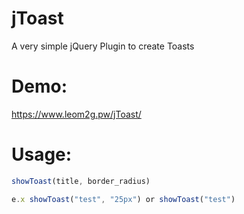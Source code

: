 # jToast
A very simple jQuery Plugin to create Toasts

# Demo:
https://www.leom2g.pw/jToast/

# Usage:
```javascript
showToast(title, border_radius)
```

```javascript
e.x showToast("test", "25px") or showToast("test")
```
